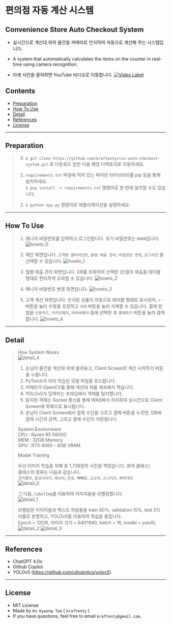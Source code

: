# 편의점 자동 계산 시스템
## Convenience Store Auto Checkout System

* 실시간으로 계산대 위의 물건을 카메라로 인식하여 자동으로 계산해 주는 시스템입니다.  
* A system that automatically calculates the items on the counter in real-time using camera recognition.
  
* 아래 사진을 클릭하면 YouTube 비디오로 이동합니다.
[![Video Label](http://img.youtube.com/vi/2-c_4o9W3u0/0.jpg)](https://youtu.be/2-c_4o9W3u0)

## Contents
- [Preparation](#preparation)
- [How To Use](#how-to-use)
- [Detail](#detail)
- [References](#references)
- [License](#license)
---

## Preparation
> 0. `$ git clone https://github.com/kraftenty/cvs-auto-checkout-system.git` 로 다운로드 받은 다음 해당 디렉토리로 이동하세요.
>
> 1. `requirements.txt` 파일에 적혀 있는 파이썬 라이브러리를 pip 등을 통해 설치하세요.  
>     `$ pip install -r requirements.txt` 명령어로 한 번에 설치할 수도 있습니다.
>
> 2. `$ python app.py` 명령어로 애플리케이션을 실행하세요.


---
## How To Use
> 1. 매니저 비밀번호를 입력하고 로그인합니다. 초기 비밀번호는 `0000`입니다.
> ![howto_0](static/images/howto_0.png)
>  
> 2. 메인 화면입니다. `고객용 클라이언트`, `월별 매출 관리`, `비밀번호 변경`, `로그아웃` 을 선택할 수 있습니다.
> ![howto_1](static/images/howto_1.png)
>  
> 3. 월별 매출 관리 화면입니다. DB를 조회하여 선택된 년/월의 매출을 테이블 형태로 편리하게 조회할 수 있습니다.
> ![howto_2](static/images/howto_2.png)
>  
> 4. 매니저 비밀번호 변경 화면입니다.
> ![howto_3](static/images/howto_3.png)
>  
> 5. 고객 계산 화면입니다. 인식된 상품이 자동으로 테이블 형태로 표시되며, `+` `-` 버튼을 눌러 수량을 조정하고 `삭제` 버튼을 눌러 삭제할 수 있습니다. 
> 결제 방법을 `신용카드`, `카카오페이`, `네이버페이` 중에 선택한 후 `결제하기` 버튼을 눌러 결제합니다.
> ![howto_4](static/images/howto_4.png)



---
## Detail
> How System Works  
> ![detail_4](static/images/detail_4.png)
> 1. 손님이 물건을 계산대 위에 올려놓고, Client Screen의 계산 시작하기 버튼을 누릅니다.
> 2. PyTorch가 미리 학습된 모델 파일을 로드합니다. 
> 3. 카메라가 OpenCV를 통해 계산대 위를 계속해서 찍습니다.
> 4. YOLOv5가 입력되는 프레임에서 객체를 탐지합니다.
> 5. 탐지된 객체는 Socket 통신을 통해 WAS에서 처리하여 실시간으로 Client Screen에 목록으로 표시됩니다.
> 6. 손님이 Client Screen에서 결제 수단을 고르고 결제 버튼을 누르면, DB에 결제 시간과 금액, 그리고 결제 수단이 저장됩니다.

   
> System Environment  
> CPU : Ryzen R5 5600G  
> MEM : 32GB Memory  
> GPU : RTX 4060 - 8GB VRAM  
  
> Model Training   
> 
> 우선 이미지 학습을 위해 총 1,738장의 사진을 찍었습니다. (8개 클래스)  
> 클래스의 종류는 다음과 같습니다.  
> `코카콜라`, `칠성사이다`, `레쓰비`, `칸쵸`, `빼빼로`, `고소미`, `스니커즈`, `짜파게티`  
> ![detail_0](static/images/detail_0.png)
>  
> 그 다음, `labelImg`를 이용하여 이미지들을 라벨링합니다.   
> ![detail_1](static/images/detail_1.png)
>  
> 라벨링한 이미지들과 텍스트 파일들을 train 80%, validation 15%, test 5% 비율로 분할하고, YOLOv5를 이용하여 학습을 돌립니다.  
> Epoch = 120회, 이미지 크기 = 640*640, batch = 16, model = yolo5L
> ![detail_2](static/images/detail_2.png)
> ![detail_3](static/images/detail_3.png)




---
## References
- ChatGPT 4.0o
- Github Copilot
- YOLOv5  (https://github.com/ultralytics/yolov5)
---
## License
- MIT License
- Made by `Ko Kyeong Tae` ( `kraftenty` )
- If you have questions, feel free to email `kraftenty@gmail.com`.